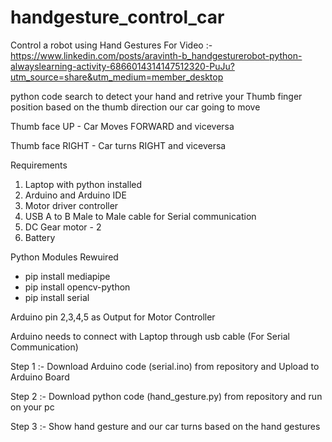 # handgesture_control_car
Control a robot using Hand Gestures
For Video :- https://www.linkedin.com/posts/aravinth-b_handgesturerobot-python-alwayslearning-activity-6866014314147512320-PuJu?utm_source=share&utm_medium=member_desktop

python code search to detect your hand and retrive your Thumb finger position based on the thumb direction our car going to move

Thumb face UP - Car Moves FORWARD and viceversa

Thumb face RIGHT - Car turns RIGHT and viceversa



Requirements 
  1. Laptop with python installed
  2. Arduino and Arduino IDE
  3. Motor driver controller
  4. USB A to B Male to Male cable for Serial communication
  5. DC Gear motor - 2
  6. Battery



Python Modules Rewuired
  * pip install mediapipe
  * pip install opencv-python
  * pip install serial


Arduino pin 2,3,4,5 as Output for Motor Controller

Arduino needs to connect with Laptop through usb cable (For Serial Communication)

Step 1 :- Download Arduino code (serial.ino) from repository and Upload to Arduino Board 

Step 2 :- Download python code (hand_gesture.py) from repository and run on your pc

Step 3 :- Show hand gesture and our car turns based on the hand gestures


